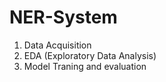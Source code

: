 # NER-System

1. Data Acquisition
2. EDA (Exploratory Data Analysis)
3. Model Traning and evaluation
